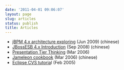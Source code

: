 ```yaml
---
date: '2011-04-01 09:06:07'
layout: page
slug: articles
status: publish
title: Articles
---
```


- [jBPM 4.x architecture exploring](http://people.apache.org/~jeffyu/articles/zh_CN/jbpm/) (Jun 2009) (chinese)
- [JBossESB 4.x Introduction](http://people.apache.org/~jeffyu/articles/zh_CN/jbossesb/) (Sep 2008) (chinese)
- [Presentation Tier Thinking](http://people.apache.org/~jeffyu/artifacts/Presentation-tierThinking.pdf) (Mar 2006)
- [Jameleon cookbook](http://people.apache.org/~jeffyu/artifacts/jameleon.rar) (Mar 2006) (chinese)
- [Eclipse CVS tutoria](http://people.apache.org/~jeffyu/artifacts/eclipse-cvs.pdf)l (Feb 2005)


